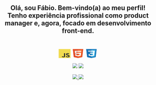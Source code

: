 <div align="center">
<h2> Olá, sou Fábio. Bem-vindo(a) ao meu perfil! Tenho experiência profissional como product manager e, agora, focado em desenvolvimento front-end. <h2>
</div>

<div align="center" style="display: inline_block"><br>
  <img align="center" alt="Fabio-Python" height="30" width="40" src="https://raw.githubusercontent.com/devicons/devicon/6910f0503efdd315c8f9b858234310c06e04d9c0/icons/javascript/javascript-original.svg">
  <img align="center" alt="Fabio-Python" height="30" width="40" src="https://raw.githubusercontent.com/devicons/devicon/6910f0503efdd315c8f9b858234310c06e04d9c0/icons/html5/html5-original.svg">
  <img align="center" alt="Fabio-Python" height="30" width="40" src="https://raw.githubusercontent.com/devicons/devicon/6910f0503efdd315c8f9b858234310c06e04d9c0/icons/css3/css3-original.svg">
</div>

<br>

<div align="center"> 
  <a href = "mailto:emailprofissional.fabio@gmail.com"><img src="https://img.shields.io/badge/-Gmail-%23333?style=for-the-badge&logo=gmail&logoColor=white" target="_blank"></a>
  <a href="https://www.linkedin.com/in/fabiorezendedias" target="_blank"><img src="https://img.shields.io/badge/-LinkedIn-%230077B5?style=for-the-badge&logo=linkedin&logoColor=white" target="_blank"></a> 
</div>

<br>

<div align="center">
  <a href="https://github.com/fabiodias27">
  <img height="180em" src="https://github-readme-stats.vercel.app/api?username=fabiodias27&show_icons=true&theme=github_dark&include_all_commits=true&count_private=true"/>
  <img height="180em" src="https://github-readme-stats.vercel.app/api/top-langs/?username=fabiodias27&layout=compact&langs_count=7&theme=github_dark"/>
</div>

  
##

